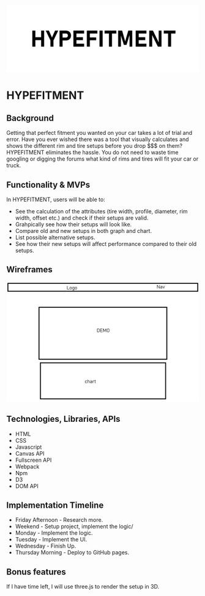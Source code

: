 ![Logo](/assets/hypefitment-logo.png)

# HYPEFITMENT

## Background

Getting that perfect fitment you wanted on your car takes a lot of trial and error. Have you ever wished there was a tool that visually calculates and shows the different rim and tire setups before you drop $$$ on them? HYPEFITMENT eliminates the hassle. You do not need to waste time googling or digging the forums what kind of rims and tires will fit your car or truck.

## Functionality & MVPs

In HYPEFITMENT, users will be able to:

* See the calculation of the attributes (tire width, profile, diameter, rim width, offset etc.) and check if their setups are valid.
* Grahpically see how their setups will look like.
* Compare old and new setups in both graph and chart.
* List possible alternative setups.
* See how their new setups will affect performance compared to their old setups.


## Wireframes

![Wireframe](/assets/wireframe.png)

## Technologies, Libraries, APIs

* HTML
* CSS
* Javascript
* Canvas API
* Fullscreen API
* Webpack
* Npm
* D3
* DOM API

## Implementation Timeline
* Friday Afternoon - Research more.
* Weekend - Setup project, implement the logic/
* Monday - Implement the logic.
* Tuesday - Implement the UI.
* Wednesday - Finish Up.
* Thursday Morning - Deploy to GitHub pages. 

## Bonus features

If I have time left, I will use three.js to render the setup in 3D.
